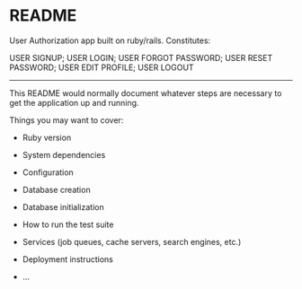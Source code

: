 # README


User Authorization app built on ruby/rails. Constitutes:

USER SIGNUP;
USER LOGIN;
USER FORGOT PASSWORD;
USER RESET PASSWORD;
USER EDIT PROFILE;
USER LOGOUT
***********************************************************************
This README would normally document whatever steps are necessary to get the
application up and running.

Things you may want to cover:

* Ruby version

* System dependencies

* Configuration

* Database creation

* Database initialization

* How to run the test suite

* Services (job queues, cache servers, search engines, etc.)

* Deployment instructions

* ...
